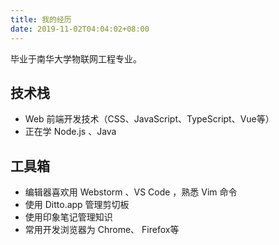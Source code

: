 ```yaml
---
title: 我的经历
date: 2019-11-02T04:04:02+08:00
---
```


毕业于南华大学物联网工程专业。

<!--more-->

## 技术栈

* Web 前端开发技术（CSS、JavaScript、TypeScript、Vue等）
* 正在学 Node.js 、Java 

## 工具箱

* 编辑器喜欢用 Webstorm 、VS Code ，熟悉 Vim 命令
* 使用 Ditto.app 管理剪切板
* 使用印象笔记管理知识
* 常用开发浏览器为 Chrome、 Firefox等
